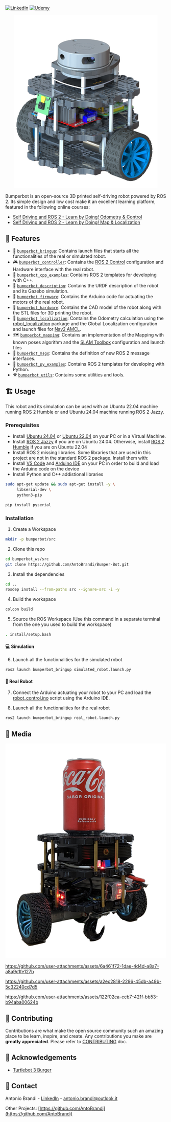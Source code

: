[![LinkedIn][linkedin-shield]][linkedin-url]
[![Udemy][udemy-shield]][udemy-url]

<p align="center">
  <img src="media/BumperBot.png" alt="Logo" width="450">
</p>

Bumperbot is an open-source 3D printed self-driving robot powered by ROS 2. Its simple design and low cost make it an excellent learning platform, featured in the following online courses:
* [Self Driving and ROS 2 - Learn by Doing! Odometry & Control
](https://www.udemy.com/course/self-driving-and-ros-2-learn-by-doing-odometry-control/?referralCode=50BCC4E84DB2DB09BFB3)
* [Self Driving and ROS 2 - Learn by Doing! Map & Localization
](https://www.udemy.com/course/self-driving-and-ros-2-learn-by-doing-map-localization/?referralCode=8FC4AC725C57F7A93F79)

## :robot: Features

- :rocket: [`bumperbot_bringup`](./bumperbot_bringup): Contains launch files that starts all the functionalities of the real or simulated robot.
- :video_game: [`bumperbot_controller`](./bumperbot_controller): Contains the [ROS 2 Control](https://control.ros.org/rolling/index.html) configuration and Hardware interface with the real robot.
- :paperclip: [`bumperbot_cpp_examples`](./bumperbot_cpp_examples): Contains ROS 2 templates for developing with C++.
- :ledger: [`bumperbot_description`](./bumperbot_description): Contains the URDF description of the robot and its Gazebo simulation.
- :battery: [`bumperbot_firmware`](./bumperbot_firmware): Contains the Arduino code for actuating the motors of the real robot.
- :car: [`bumperbot_hardware`](./bumperbot_hardware): Contains the CAD model of the robot along with the STL files for 3D printing the robot.
- :pushpin: [`bumperbot_localization`](./bumperbot_localization): Contains the Odometry calculation using the [robot_localization](https://docs.ros.org/en/melodic/api/robot_localization/html/index.html) package and the Global Localization configuration and launch files for [Nav2 AMCL](https://docs.nav2.org/configuration/packages/configuring-amcl.html).
- :world_map: [`bumperbot_mapping`](./bumperbot_mapping): Contains an implementation of the Mapping with known poses algorithm and the [SLAM Toolbox](https://github.com/SteveMacenski/slam_toolbox) configuration and launch files
- :email: [`bumperbot_msgs`](./bumperbot_msgs/): Contains the definition of new ROS 2 message interfaces.
- :paperclip: [`bumperbot_py_examples`](./bumperbot_py_examples/): Contains ROS 2 templates for developing with Python.
- :hammer_and_pick: [`bumperbot_utils`](./bumperbot_utils/): Contains some utilities and tools.

## :building_construction: Usage

This robot and its simulation can be used with an Ubuntu 22.04 machine running ROS 2 Humble or and Ubuntu 24.04 machine running ROS 2 Jazzy.

### Prerequisites

* Install [Ubuntu 24.04](https://ubuntu.com/download/desktop) or [Ubuntu 22.04](https://releases.ubuntu.com/jammy/) on your PC or in a Virtual Machine.
* Install [ROS 2 Jazzy](https://docs.ros.org/en/jazzy/Installation/Ubuntu-Install-Debians.html) if you are on Ubuntu 24.04. Otherwise, install [ROS 2 Humble](https://docs.ros.org/en/jazzy/Installation/Ubuntu-Install-Debians.html) if you are on Ubuntu 22.04
* Install ROS 2 missing libraries. Some libraries that are used in this project are not in the standard ROS 2 package. Install them with:
* Install [VS Code](https://code.visualstudio.com/) and [Arduino IDE](https://docs.arduino.cc/software/ide-v2/tutorials/getting-started/ide-v2-downloading-and-installing/) on your PC in order to build and load the Arduino code on the device
* Install Python and C++ addistional libraries
```sh
sudo apt-get update && sudo apt-get install -y \
     libserial-dev \
     python3-pip
```

```sh
pip install pyserial
```

### Installation

1. Create a Workspace
```sh
mkdir -p bumperbot/src
```

2. Clone this repo
```sh
cd bumperbot_ws/src
git clone https://github.com/AntoBrandi/Bumper-Bot.git
```

3. Install the dependencies
```sh
cd ..
rosdep install --from-paths src --ignore-src -i -y
```

4. Build the workspace
```sh
colcon build
```

5. Source the ROS Workspace (Use this command in a separate terminal from the one you used to build the workspace)
```sh
. install/setup.bash
```

#### :computer: Simulation

6. Launch all the functionalities for the simulated robot
```sh
ros2 launch bumperbot_bringup simulated_robot.launch.py
```

#### :mechanical_arm: Real Robot

7. Connect the Arduino actuating your robot to your PC and load the [robot_control.ino](./bumperbot_firmware/firmware/robot_control/robot_control.ino) script using the Arduino IDE.

8. Launch all the functionalities for the real robot
```sh
ros2 launch bumperbot_bringup real_robot.launch.py
```

## :selfie: Media

<p align="center">
  <img src="media/real_robot_coke.png" alt="Robot Coke">
</p>

https://github.com/user-attachments/assets/6a461f72-1dae-4d4d-a8a7-a8a9c1fe127b

https://github.com/user-attachments/assets/a2ec2818-2296-45db-a49b-5c32240cd7d5

https://github.com/user-attachments/assets/122f02ca-ccb7-421f-bb53-b94aba00624b


## :raised_hands: Contributing

Contributions are what make the open source community such an amazing place to be learn, inspire, and create. Any contributions you make are **greatly appreciated**.
Please refer to [CONTRIBUTING](CONTRIBUTING.md) doc.

## :star2: Acknowledgements
* [Turtlebot 3 Burger](https://emanual.robotis.com/docs/en/platform/turtlebot3/overview/)

## :link: Contact

Antonio Brandi - [LinkedIn]([linkedin-url]) - antonio.brandi@outlook.it

Other Projects: [https://github.com/AntoBrandi](https://github.com/AntoBrandi)


[linkedin-shield]: https://img.shields.io/badge/-LinkedIn-black.svg?style=flat-square&logo=linkedin&colorB=555
[linkedin-url]: https://www.linkedin.com/in/antonio-brandi-512166bb/
[udemy-shield]: https://img.shields.io/badge/-Udemy-black.svg?style=flat-square&logo=udemy&colorB=555
[udemy-url]: https://www.udemy.com/course/self-driving-and-ros-2-learn-by-doing-odometry-control/?referralCode=50BCC4E84DB2DB09BFB3
